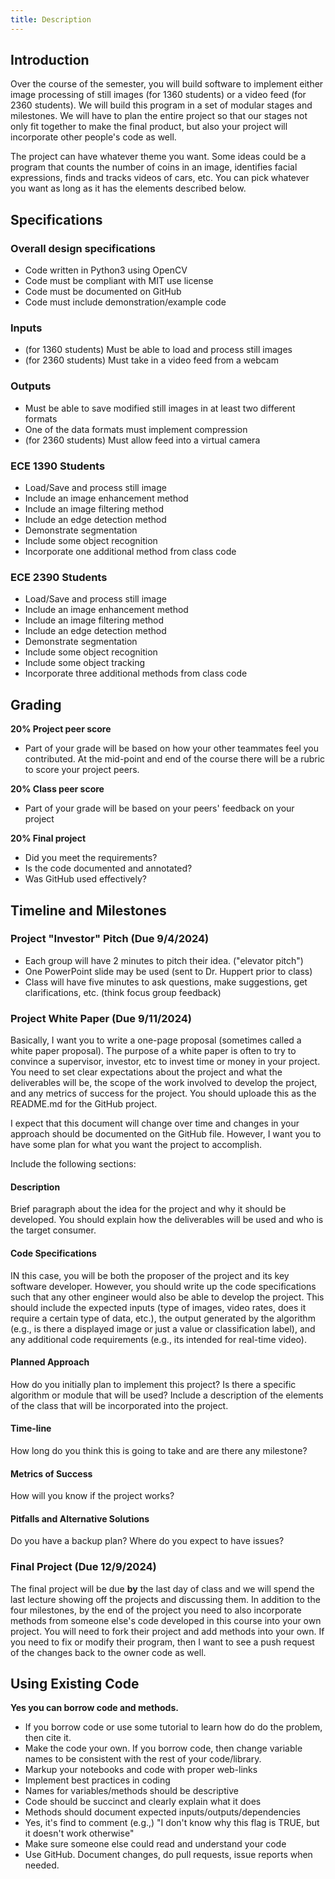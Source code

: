 ```yaml
---
title: Description
---
```


## Introduction

Over the course of the semester, you will build software to implement either image processing of still images (for 1360 students) or a video feed (for 2360 students). We will build this program in a set of modular stages and milestones. We will have to plan the entire project so that our stages not only fit together to make the final product, but also your project will incorporate other people's code as well.

The project can have whatever theme you want. Some ideas could be a program that counts the number of coins in an image, identifies facial expressions, finds and tracks videos of cars, etc. You can pick whatever you want as long as it has the elements described below.

## Specifications

### Overall design specifications

- Code written in Python3 using OpenCV
- Code must be compliant with MIT use license
- Code must be documented on GitHub
- Code must include demonstration/example code

### Inputs

- (for 1360 students) Must be able to load and process still images
- (for 2360 students) Must take in a video feed from a webcam

### Outputs

- Must be able to save modified still images in at least two different formats
- One of the data formats must implement compression
- (for 2360 students) Must allow feed into a virtual camera

### ECE 1390 Students
- Load/Save and process still image
- Include an image enhancement method
- Include an image filtering method
- Include an edge detection method
- Demonstrate segmentation
- Include some object recognition
- Incorporate one additional method from class code

### ECE 2390 Students
- Load/Save and process still image
- Include an image enhancement method
- Include an image filtering method
- Include an edge detection method
- Demonstrate segmentation
- Include some object recognition
- Include some object tracking
- Incorporate three additional methods from class code

## Grading

__20% Project peer score__

- Part of your grade will be based on how your other teammates feel you contributed. At the mid-point and end of the course there will be a rubric to score your project peers.

__20% Class peer score__

- Part of your grade will be based on your peers' feedback on your project

__20% Final project__

- Did you meet the requirements?
- Is the code documented and annotated?
- Was GitHub used effectively?

## Timeline and Milestones

### Project "Investor" Pitch (Due 9/4/2024)

- Each group will have 2 minutes to pitch their idea. ("elevator pitch")
- One PowerPoint slide may be used (sent to Dr. Huppert prior to class)
- Class will have five minutes to ask questions, make suggestions, get clarifications, etc. (think focus group feedback)

### Project White Paper (Due 9/11/2024)

Basically, I want you to write a one-page proposal (sometimes called a white paper proposal). The purpose of a white paper is often to try to convince a supervisor, investor, etc to invest time or money in your project. You need to set clear expectations about the project and what the deliverables will be, the scope of the work involved to develop the project, and any metrics of success for the project. You should uploade this as the README.md for the GitHub project.

I expect that this document will change over time and changes in your approach should be documented on the GitHub file. However, I want you to have some plan for what you want the project to accomplish.

Include the following sections:

#### Description

Brief paragraph about the idea for the project and why it should be developed. You should explain how the deliverables will be used and who is the target consumer.

#### Code Specifications

IN this case, you will be both the proposer of the project and its key software developer. However, you should write up the code specifications such that any other engineer would also be able to develop the project. This should include the expected inputs (type of images, video rates, does it require a certain type of data, etc.), the output generated by the algorithm (e.g., is there a displayed image or just a value or classification label), and any additional code requirements (e.g., its intended for real-time video).

#### Planned Approach

How do you initially plan to implement this project? Is there a specific algorithm or module that will be used? Include a description of the elements of the class that will be incorporated into the project.

#### Time-line

How long do you think this is going to take and are there any milestone?

#### Metrics of Success

How will you know if the project works?

#### Pitfalls and Alternative Solutions

Do you have a backup plan? Where do you expect to have issues?

### Final Project (Due 12/9/2024)

The final project will be due __by__ the last day of class and we will spend the last lecture showing off the projects and discussing them. In addition to the four milestones, by the end of the project you need to also incorporate methods from someone else's code developed in this course into your own project. You will need to fork their project and add methods into your own. If you need to fix or modify their program, then I want to see a push request of the changes back to the owner code as well.

## Using Existing Code

__Yes you can borrow code and methods.__

- If you borrow code or use some tutorial to learn how do do the problem, then cite it.
- Make the code your own. If you borrow code, then change variable names to be consistent with the rest of your code/library.
- Markup your notebooks and code with proper web-links
- Implement best practices in coding
- Names for variables/methods should be descriptive
- Code should be succinct and clearly explain what it does
- Methods should document expected inputs/outputs/dependencies
- Yes, it's find to comment (e.g.,) "I don't know why this flag is TRUE, but it doesn't work otherwise"
- Make sure someone else could read and understand your code
- Use GitHub. Document changes, do pull requests, issue reports when needed.






























